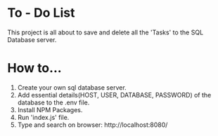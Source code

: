 # To - Do List

This project is all about to save and delete all the 'Tasks' to the SQL Database server.

# How to...

1. Create your own sql database server.
2. Add essential details(HOST, USER, DATABASE, PASSWORD) of the database to the .env file.
3. Install NPM Packages.
4. Run 'index.js' file.
5. Type and search on browser: http://localhost:8080/

